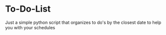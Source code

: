 # To-Do-List
Just a simple python script that organizes to do's by the closest date to help you with your schedules
